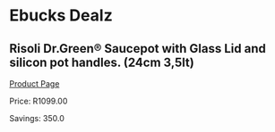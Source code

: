 
# Ebucks Dealz
## Risoli Dr.Green® Saucepot with Glass Lid and silicon pot handles. (24cm 3,5lt)
[Product Page](https://www.ebucks.com/web/shop/productSelected.do?prodId=1162586133&catId=1157659933)

Price: R1099.00

Savings: 350.0


	
